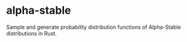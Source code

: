 # alpha-stable
Sample and generate probability distribution functions of Alpha-Stable distributions in Rust.

